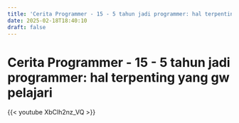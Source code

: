 ```yaml
---
title: 'Cerita Programmer - 15 - 5 tahun jadi programmer: hal terpenting yang gw pelajari'
date: 2025-02-18T18:40:10
draft: false
---
```


# Cerita Programmer - 15 - 5 tahun jadi programmer: hal terpenting yang gw pelajari

{{< youtube XbClh2nz_VQ >}}

